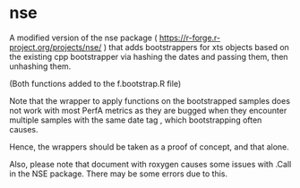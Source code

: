 # nse

A modified version of the nse package ( https://r-forge.r-project.org/projects/nse/ ) that adds bootstrappers for xts objects based on the existing cpp bootstrapper via hashing the dates and passing them, then unhashing them.

(Both functions added to the f.bootstrap.R file)

Note that the wrapper to apply functions on the bootstrapped samples does not work with most PerfA metrics as they are bugged when they encounter multiple samples with the same date tag , which bootstrapping often causes.

Hence, the wrappers should be taken as a proof of concept, and that alone.

Also, please note that document with roxygen causes some issues with .Call in the NSE package. There may be some errors due to this.
